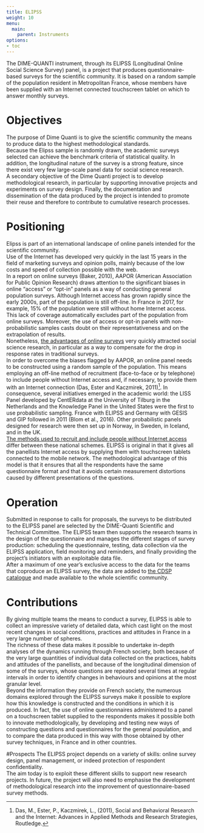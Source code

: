 ```yaml
---
title: ELIPSS
weight: 10
menu:
  main:
    parent: Instruments
options:
- toc
---
```


The DIME-QUANTI instrument, through its ELIPSS (Longitudinal Online Social Science Survey) panel, is a project that produces questionnaire-based surveys for the scientific community. It is based on a random sample of the population resident in Metropolitan France, whose members have been supplied with an Internet connected touchscreen tablet on which to answer monthly surveys.

# Objectives
The purpose of Dime Quanti is to give the scientific community the means to produce data to the highest methodological standards.<br>
Because the Elipss sample is randomly drawn, the academic surveys selected can achieve the benchmark criteria of statistical quality. In addition, the longitudinal nature of the survey is a strong feature, since there exist very few large-scale panel data for social science research.<br>
A secondary objective of the Dime Quanti project is to develop methodological research, in particular by supporting innovative projects and experiments on survey design.
Finally, the documentation and dissemination of the data produced by the project is intended to promote their reuse and therefore to contribute to cumulative research processes.


# Positioning
Elipss is part of an international landscape of online panels intended for the scientific community.<br>
Use of the Internet has developed very quickly in the last 15 years in the field of marketing surveys and opinion polls, mainly because of the low costs and speed of collection possible with the web.<br>
In a report on online surveys (Baker, 2010), AAPOR (American Association for Public Opinion Research) draws attention to the significant biases in online “access” or “opt-in” panels as a way of conducting general population surveys. Although Internet access has grown rapidly since the early 2000s, part of the population is still off-line. In France in 2017, for example, 15% of the population were still without home Internet access. This lack of coverage automatically excludes part of the population from online surveys. Moreover, the use of access or opt-in panels with non-probabilistic samples casts doubt on their representativeness and on the extrapolation of results. <br>
Nonetheless, [the advantages of online surveys](http://quanti.dime-shs.sciences-po.fr/fr/les-origines/) very quickly attracted social science research, in particular as a way to compensate for the drop in response rates in traditional surveys. <br>
In order to overcome the biases flagged by AAPOR, an online panel needs to be constructed using a random sample of the population. This means employing an off-line method of recruitment (face-to-face or by telephone) to include people without Internet access and, if necessary, to provide them with an Internet connection (Das, Ester and Kaczmirek, 2011)[^2]. In consequence, several initiatives emerged in the academic world: the LISS Panel developed by  CentERdata at the University of Tilburg in the Netherlands and the Knowledge Panel in the United States were the first to use probabilistic sampling. France with ELIPSS and Germany with GESIS and GIP followed in 2011 (Blom et al., 2016). Other probabilistic panels designed for research were then set up in Norway, in Sweden, in Iceland, and in the UK.<br>
[The methods used to recruit and include people without Internet access](http://quanti.dime-shs.sciences-po.fr/fr/les-origines/#510) differ between these national schemes. ELIPSS is original in that it gives all the panellists Internet access by supplying them with touchscreen tablets connected to the mobile network. The methodological advantage of this model is that it ensures that all the respondents have the same questionnaire format and that it avoids certain measurement distortions caused by different presentations of the questions.

# Operation
Submitted in response to calls for proposals, the surveys to be distributed to the ELIPSS panel are selected by the DIME-Quanti Scientific and Technical Committee. The ELIPSS team then supports the research teams in the design of the questionnaire and manages the different stages of survey production: scheduling the questionnaire, testing, data collection via the ELIPSS application, field monitoring and reminders, and finally providing the project’s initiators with an exploitable data file.<br>
After a maximum of one year’s exclusive access to the data for the teams that coproduce an ELIPSS survey, the data are added to [the CDSP catalogue](https://cdsp.sciences-po.fr/fr/ressources-en-ligne/?0=subject__libel-ELIPSS) and made available to the whole scientific community.

# Contributions
By giving multiple teams the means to conduct a survey, ELIPSS is able to collect an impressive variety of detailed data, which cast light on the most recent changes in social conditions, practices and attitudes in France in a very large number of spheres.<br>
The richness of these data makes it possible to undertake in-depth analyses of the dynamics running through French society, both because of the very large quantities of individual data collected on the practices, habits and attitudes of the panellists, and because of the longitudinal dimension of some of the surveys, whose questions are repeated several times at regular intervals in order to identify changes in behaviours and opinions at the most granular level.<br>
Beyond the information they provide on French society, the numerous domains explored through the ELIPSS surveys make it possible to explore how this knowledge is constructed and the conditions in which it is produced. In fact, the use of online questionnaires administered to a panel on a touchscreen tablet supplied to the respondents makes it possible both to innovate methodologically, by developing and testing new ways of constructing questions and questionnaires for the general population, and to compare the data produced in this way with those obtained by other survey techniques, in France and in other countries.

#Prospects
The ELIPSS project depends on a variety of skills: online survey design, panel management, or indeed protection of respondent confidentiality.<br>
The aim today is to exploit these different skills to support new research projects.
In future, the project will also need to emphasise the development of methodological research into the improvement of questionnaire-based survey methods.<br>


[^0]: Un panel est un ensemble d’individus qui, dans le cadre d’une étude spécifique, sera interrogé à plusieurs reprises et dont il est possible de suivre l’évolution des opinions et comportements. Le baromètre, même s’il est répété dans le temps, interrogera des personnes différentes à chaque administration.
[^1]: Baker, R., Blumberg, S. J., Brick, J. M., Couper, M. P., Courtright, M., Dennis, J. M.…Zahs, D. (2010). Research synthesis: AAPOR report on online panels. Public Opinion Quarterly, 74, 711–781
[^2]: Das, M., Ester, P., Kaczmirek, L., (2011), Social and Behavioral Research and the Internet: Advances in Applied Methods and Research Strategies, Routledge.
[^4]: Blom A., Bosnjak M., Cornilleau A., Cousteaux A.-S., Das M., Douhou S., Krieger U. (2016), "A Comparison of Four Probability-Based Online and Mixed-Mode Panels in Europe", Social Science Computer Review, vol.34, n°1, p.8-25
